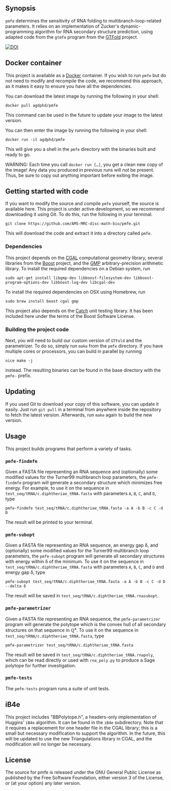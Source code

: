 ## Synopsis

`pmfe` determines the sensitivity of RNA folding to multibranch-loop-related parameters.
It relies on an implementation of Zucker's dynamic-programming algorithm for RNA secondary structure prediction, using adapted code from the `gtmfe` program from the [GTFold][gtfold] project.

[![DOI](https://zenodo.org/badge/12672/AMS-MRC-disc-math-bio/pmfe.svg)](https://zenodo.org/badge/latestdoi/12672/AMS-MRC-disc-math-bio/pmfe)

## Docker container

This project is available as a [Docker][docker] container.
If you wish to *run* `pmfe` but do not need to modify and recompile the code, we recommend this approach, as it makes it easy to ensure you have all the dependencies.

You can download the latest image by running the following in your shell:

    docker pull agdphd/pmfe

This command can be used in the future to update your image to the latest version.

You can then enter the image by running the following in your shell:

    docker run -it agdphd/pmfe

This will give you a shell in the `pmfe` directory with the binaries built and ready to go.

WARNING: Each time you call `docker run […]`, you get a clean new copy of the image!
Any data you produced in previous runs will *not* be present.
Thus, be sure to copy out anything important before exiting the image.

## Getting started with code

If you want to modify the source and compile `pmfe` yourself, the source is available here.
This project is under active development, so we recommend downloading it using Git.
To do this, run the following in your terminal:

```
git clone https://github.com/AMS-MRC-disc-math-bio/pmfe.git
```

This will download the code and extract it into a directory called `pmfe`.

### Dependencies
This project depends on the [CGAL][cgal] computational geometry library, several libraries from the [Boost][boost] project, and the [GMP][gmp] arbitrary-precision arithmetic library.
To install the required dependencies on a Debian system, run

    sudo apt-get install libgmp-dev libboost-filesystem-dev libboost-program-options-dev libboost-log-dev libcgal-dev

To install the required dependencies on OSX using Homebrew, run

    sudo brew install boost cgal gmp

This project also depends on the [Catch][catch] unit testing library.
It has been included here under the terms of the Boost Software License.


### Building the project code
Next, you will need to build our custom version of `GTFold` and the parametrizer.
To do so, simply run `make` from the `pmfe` directory.
If you have multiple cores or processors, you can build in parallel by running

    nice make -j

instead.
The resulting binaries can be found in the base directory with the `pmfe-` prefix.

## Updating

If you used Git to download your copy of this software, you can update it easily.
Just run `git pull` in a terminal from anywhere inside the repository to fetch the latest version.
Afterwards, run `make` again to build the new version.

## Usage
This project builds programs that perform a variety of tasks.

### `pmfe-findmfe`
Given a FASTA file representing an RNA sequence and (optionally) some modified values for the Turner99 multibranch loop parameters, the `pmfe-findmfe` program will generate a secondary structure which minimizes free energy.
For example, to use it on the sequence in `test_seq/tRNA/c.diphtheriae_tRNA.fasta` with parameters `A`, `B`, `C`, and `D`, type

    pmfe-findmfe test_seq/tRNA/c.diphtheriae_tRNA.fasta -a A -b B -c C -d D

The result will be printed to your terminal.

### `pmfe-subopt`
Given a FASTA file representing an RNA sequence, an energy gap δ, and (optionally) some modified values for the Turner99 multibranch loop parameters, the `pmfe-subopt` program will generate all secondary structures with energy within δ of the minimum.
To use it on the sequence in `test_seq/tRNA/c.diphtheriae_tRNA.fasta` with parameters `A`, `B`, `C`, and `D` and energy gap δ, type

    pmfe-subopt test_seq/tRNA/c.diphtheriae_tRNA.fasta -a A -b B -c C -d D --delta δ

The result will be saved in `test_seq/tRNA/c.diphtheriae_tRNA.rnasubopt`.

### `pmfe-parametrizer`
Given a FASTA file representing an RNA sequence, the `pmfe-parametrizer` program will generate the polytope which is the convex hull of all secondary structures on that sequence in ℚ⁴.
To use it on the sequence in `test_seq/tRNA/c.diphtheriae_tRNA.fasta`, type

    pmfe-parametrizer test_seq/tRNA/c.diphtheriae_tRNA.fasta

The result will be saved in `test_seq/tRNA/c.diphtheriae_tRNA.rnapoly`, which can be read directly or used with `rna_poly.py` to produce a Sage polytope for further investigation.

### `pmfe-tests`
The `pmfe-tests` program runs a suite of unit tests.

## iB4e

This project includes "BBPolytope.h", a headers-only implementation of Huggins' `iB4e` algorithm.
It can be found in the `iB4e` subdirectory.
Note that it requires a replacement for one header file in the CGAL library; this is a small but necessary modification to support the algorithm.
In the future, this will be updated to use the new Triangulations library in CGAL, and the modification will no longer be necessary.

## License

The source for pmfe is released under the GNU General Public License as published by the Free Software Foundation, either version 3 of the License, or (at your option) any later version.

[macports]: //www.macports.org/
[openmp]: http://openmp.org/
[opemmp-dl]: http://openmp.org/wp/openmp-compilers/
[gmp]: //gmplib.org/
[gmp-dl]: //gmplib.org/#DOWNLOAD
[sage]: //sagemath.org
[cgal]: //www.cgal.org
[boost]: //www.boost.org
[boost-getstarted]: //www.boost.org/doc/libs/1_57_0/more/getting_started/unix-variants.html
[cmake]: //www.cmake.org/download/
[gtfold]: //gtfold.sourceforge.net/
[docker]: //docker.io/
[catch]: //github.com/philsquared/Catch

